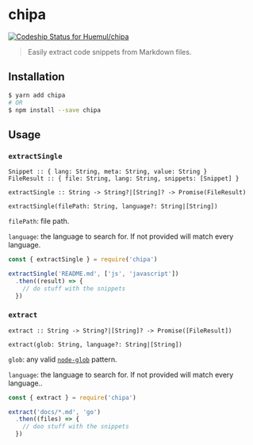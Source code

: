 # chipa 

[ ![Codeship Status for Huemul/chipa](https://app.codeship.com/projects/42175280-0da9-0135-2ece-46543e024006/status?branch=master)](https://app.codeship.com/projects/215683)

> Easily extract code snippets from Markdown files.

## Installation

```bash
$ yarn add chipa
# OR
$ npm install --save chipa
```

## Usage

### `extractSingle`

```
Snippet :: { lang: String, meta: String, value: String }
FileResult :: { file: String, lang: String, snippets: [Snippet] }

extractSingle :: String -> String?|[String]? -> Promise(FileResult)

extractSingle(filePath: String, language?: String|[String])
```

`filePath`: file path.

`language`: the language to search for. If not provided will match every
language.

```js
const { extractSingle } = require('chipa')

extractSingle('README.md', ['js', 'javascript'])
  .then((result) => {
    // do stuff with the snippets
  })
```

### `extract`

```
extract :: String -> String?|[String]? -> Promise([FileResult])

extract(glob: String, language?: String|[String])
```

`glob`: any valid [`node-glob`](https://github.com/isaacs/node-glob) pattern.

`language`: the language to search for. If not provided will match every
language..

```js
const { extract } = require('chipa')

extract('docs/*.md', 'go')
  .then((files) => {
    // doo stuff with the snippets
  })
```
